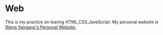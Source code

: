 # Web
This is my practice on learing HTML,CSS,JaveScript.
My perosnal website is <a href="http://wangyangang.com">Wang Yangang's Personal Website.</a>
